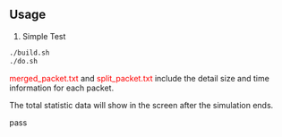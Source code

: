 ## Usage

1. Simple Test

```bash
./build.sh
./do.sh
```

<font color="red">merged_packet.txt</font> and <font color="red">split_packet.txt</font> include the detail size and time information for each packet.

The total statistic data will show in the screen after the simulation ends.



pass